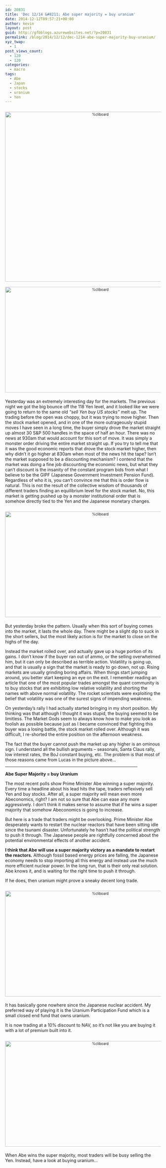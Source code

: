 ```yaml
---
id: 20831
title: 'Dec 12/14 &#8211; Abe super majority = buy uranium'
date: 2014-12-12T09:57:21+00:00
author: kevin
layout: post
guid: http://gfbblogs.azurewebsites.net/?p=20831
permalink: /blog/2014/12/12/dec-1214-abe-super-majority-buy-uranium/
xyz_twap:
  - 1
post_views_count:
  - 120
  - 120
categories:
  - macro
tags:
  - Abe
  - Japan
  - stocks
  - uranium
  - Yen
---
```

<div style="width: image width px; font-size: 80%; text-align: center;">
  <a href="http://themacrotourist.com/pictures/Azure/idiotDec1214.png"><img class="size-full wp-image-14271" style="padding-top: 1.0em;padding-bottom: 0.5em;" alt="%cliboard" src="http://themacrotourist.com/pictures/Azure/idiotDec1214.png" width="600" height="550" /></a>
</div>

<div style="width: image width px; font-size: 80%; text-align: center;">
  <a href="http://themacrotourist.com/pictures/Azure/ESGIPDec1214.png"><img class="size-full wp-image-14271" style="padding-top: 1.0em;padding-bottom: 0.5em;" alt="%cliboard" src="http://themacrotourist.com/pictures/Azure/ESGIPDec1214.png" width="600" height="342" /></a>
</div>

Yesterday was an extremely interesting day for the markets. The previous night we got the big bounce off the 118 Yen level, and it looked like we were going to return to the same old _&#8220;sell Yen buy US stocks&#8221;_ melt up. The trading before the open was choppy, but it was trying to move higher. Then the stock market opened, and in one of the more outrageously stupid moves I have seen in a long time, the buyer simply drove the market straight up almost 30 S&P 500 handles in the space of half an hour. There was no news at 930am that would account for this sort of move. It was simply a monster order driving the entire market straight up. If you try to tell me that it was the good economic reports that drove the stock market higher, then why didn&#8217;t it go higher at 830am when most of the news hit the tape? Isn&#8217;t the market supposed to be a discounting mechanism? I contend that the market was doing a fine job discounting the economic news, but what they can&#8217;t discount is the insanity of the constant program bids from what I believe to be the GIPF (Japanese Government Investment Pension Fund). Regardless of who it is, you can&#8217;t convince me that this is order flow is natural. This is not the result of the collective wisdom of thousands of different traders finding an equilibrium level for the stock market. No, this market is getting pushed up by a monster institutional order that is somehow directly tied to the Yen and the Japanese monetary changes. 

<div style="width: image width px; font-size: 80%; text-align: center;">
  <a href="http://themacrotourist.com/pictures/Azure/ESJPYDec1214.png"><img class="size-full wp-image-14271" style="padding-top: 1.0em;padding-bottom: 0.5em;" alt="%cliboard" src="http://themacrotourist.com/pictures/Azure/ESJPYDec1214.png" width="600" height="342" /></a>
</div>

But yesterday broke the pattern. Usually when this sort of buying comes into the market, it lasts the whole day. There might be a slight dip to suck in the short sellers, but the most likely action is for the market to close on the highs of the day. 

Instead the market rolled over, and actually gave up a huge portion of its gains. I don&#8217;t know if the buyer ran out of ammo, or the selling overwhelmed him, but it can only be described as terrible action. Volatility is going up, and that is usually a sign that the market is ready to go down, not up. Rising markets are usually grinding boring affairs. When things start jumping around, you better start keeping an eye on the exit. I remember reading an article that one of the most popular trades amongst the quant community is to buy stocks that are exhibiting low relative volatility and shorting the names with above normal volatility. The rocket scientists were exploiting the belief that volatility was one of the surest signs of impending weakness. 

On yesterday&#8217;s rally I had actually started bringing in my short position. My thinking was that although I thought it was stupid, the buying seemed to be limitless. The Market Gods seem to always know how to make you look as foolish as possible because just as I became convinced that fighting this buyer was a losing battle, the stock market rolled over. Although it was difficult, I re-shorted the entire position on the afternoon weakness. 

The fact that the buyer cannot push the market up any higher is an ominous sign. I understand all the bullish arguments &#8211; seasonals, Santa Claus rally, low interest rates, the BoJ constant buying, etc. The problem is that most of those reasons came from Lucas in the picture above&#8230;

<hr size="3" width="85%" />

**Abe Super Majority = buy Uranium**

The most recent polls show Prime Minister Abe winning a super majority. Every time a headline about his lead hits the tape, traders reflexively sell Yen and buy stocks. After all, a super majority will mean even more Abeconomics, right? I am not so sure that Abe can ease any more aggressively. I don&#8217;t think it makes sense to assume that if he wins a super majority that somehow Abeconomics is going to increase.

But here is a trade that traders might be overlooking. Prime Minister Abe desperately wants to restart the nuclear reactors that have been sitting idle since the tsunami disaster. Unfortunately he hasn&#8217;t had the political strength to push it through. The Japanese people are rightfully concerned about the potential environmental effects of another accident. 

**I think that Abe will use a super majority victory as a mandate to restart the reactors.** Although fossil based energy prices are falling, the Japanese economy needs to stop importing all this energy and instead use the much more efficient nuclear power. In the long run, that is their only real solution. Abe knows it, and is waiting for the right time to push it through.

If he does, then uranium might prove a sneaky decent long trade. 

<div style="width: image width px; font-size: 80%; text-align: center;">
  <a href="http://themacrotourist.com/pictures/Azure/UDec1214.png"><img class="size-full wp-image-14271" style="padding-top: 1.0em;padding-bottom: 0.5em;" alt="%cliboard" src="http://themacrotourist.com/pictures/Azure/UDec1214.png" width="600" height="342" /></a>
</div>

It has basically gone nowhere since the Japanese nuclear accident. My preferred way of playing it is the Uranium Participation Fund which is a small closed end fund that owns uranium. 

It is now trading at a 10% discount to NAV, so it&#8217;s not like you are buying it with a lot of premium built into it.

<div style="width: image width px; font-size: 80%; text-align: center;">
  <a href="http://themacrotourist.com/pictures/Azure/UPREMDec1214.png"><img class="size-full wp-image-14271" style="padding-top: 1.0em;padding-bottom: 0.5em;" alt="%cliboard" src="http://themacrotourist.com/pictures/Azure/UPREMDec1214.png" width="600" height="342" /></a>
</div>

When Abe wins the super majority, most traders will be busy selling the Yen. Instead, have a look at buying uranium&#8230;